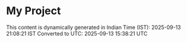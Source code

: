 # My Project

This content is dynamically generated in Indian Time (IST): 2025-09-13 21:08:21 IST
Converted to UTC: 2025-09-13 15:38:21 UTC
